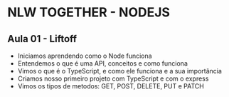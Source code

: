 # NLW TOGETHER - NODEJS

## Aula 01 - Liftoff
- Iniciamos aprendendo como o Node funciona
- Entendemos o que é uma API, conceitos e como funciona
- Vimos o que é o TypeScript, e como ele funciona e a sua importância
- Criamos nosso primeiro projeto com TypeScript e com o express
- Vimos os tipos de metodos: GET, POST, DELETE, PUT e PATCH
